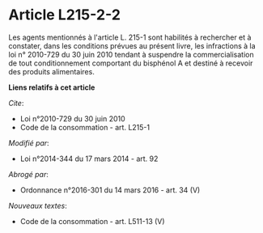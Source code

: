 # Article L215-2-2

Les agents mentionnés à l'article L. 215-1 sont habilités à rechercher et à constater, dans les conditions prévues au présent
livre, les infractions à la loi n° 2010-729 du 30 juin 2010 tendant à suspendre la commercialisation de tout conditionnement
comportant du bisphénol A et destiné à recevoir des produits alimentaires.

**Liens relatifs à cet article**

_Cite_:

  - Loi n°2010-729 du 30 juin 2010
  - Code de la consommation - art. L215-1

_Modifié par_:

  - Loi n°2014-344 du 17 mars 2014 - art. 92

_Abrogé par_:

  - Ordonnance n°2016-301 du 14 mars 2016 - art. 34 (V)

_Nouveaux textes_:

  - Code de la consommation - art. L511-13 (V)
